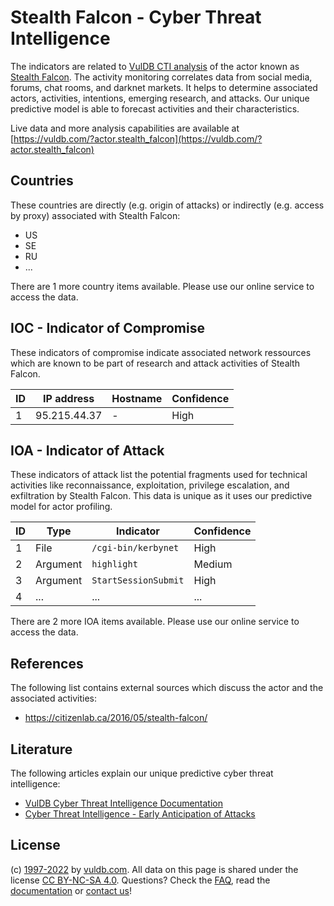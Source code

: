 # Stealth Falcon - Cyber Threat Intelligence

The indicators are related to [VulDB CTI analysis](https://vuldb.com/?kb.cti) of the actor known as [Stealth Falcon](https://vuldb.com/?actor.stealth_falcon). The activity monitoring correlates data from social media, forums, chat rooms, and darknet markets. It helps to determine associated actors, activities, intentions, emerging research, and attacks. Our unique predictive model is able to forecast activities and their characteristics.

Live data and more analysis capabilities are available at [https://vuldb.com/?actor.stealth_falcon](https://vuldb.com/?actor.stealth_falcon)

## Countries

These countries are directly (e.g. origin of attacks) or indirectly (e.g. access by proxy) associated with Stealth Falcon:

* US
* SE
* RU
* ...

There are 1 more country items available. Please use our online service to access the data.

## IOC - Indicator of Compromise

These indicators of compromise indicate associated network ressources which are known to be part of research and attack activities of Stealth Falcon.

ID | IP address | Hostname | Confidence
-- | ---------- | -------- | ----------
1 | 95.215.44.37 | - | High

## IOA - Indicator of Attack

These indicators of attack list the potential fragments used for technical activities like reconnaissance, exploitation, privilege escalation, and exfiltration by Stealth Falcon. This data is unique as it uses our predictive model for actor profiling.

ID | Type | Indicator | Confidence
-- | ---- | --------- | ----------
1 | File | `/cgi-bin/kerbynet` | High
2 | Argument | `highlight` | Medium
3 | Argument | `StartSessionSubmit` | High
4 | ... | ... | ...

There are 2 more IOA items available. Please use our online service to access the data.

## References

The following list contains external sources which discuss the actor and the associated activities:

* https://citizenlab.ca/2016/05/stealth-falcon/

## Literature

The following articles explain our unique predictive cyber threat intelligence:

* [VulDB Cyber Threat Intelligence Documentation](https://vuldb.com/?kb.cti)
* [Cyber Threat Intelligence - Early Anticipation of Attacks](https://www.scip.ch/en/?labs.20201022)

## License

(c) [1997-2022](https://vuldb.com/?kb.changelog) by [vuldb.com](https://vuldb.com/?kb.about). All data on this page is shared under the license [CC BY-NC-SA 4.0](https://creativecommons.org/licenses/by-nc-sa/4.0/). Questions? Check the [FAQ](https://vuldb.com/?kb.faq), read the [documentation](https://vuldb.com/?kb) or [contact us](https://vuldb.com/?contact)!

